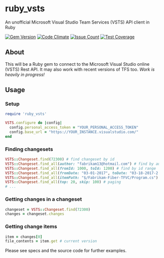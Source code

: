 # ruby_vsts
An unofficial Microsoft Visual Studio Team Services (VSTS) API client in Ruby

[![Gem Version](https://badge.fury.io/rb/ruby_vsts.svg)](https://badge.fury.io/rb/ruby_vsts)
[![Code Climate](https://codeclimate.com/github/prodexity/ruby_vsts.png)](https://codeclimate.com/github/prodexity/ruby_vsts)
[![Issue Count](https://codeclimate.com/github/prodexity/ruby_vsts/badges/issue_count.svg)](https://codeclimate.com/github/prodexity/ruby_vsts)
[![Test Coverage](https://codeclimate.com/github/prodexity/ruby_vsts/badges/coverage.svg)](https://codeclimate.com/github/prodexity/ruby_vsts/coverage)

## About
This will be a Ruby gem to connect to the Microsoft Visual Studio online (VSTS) Rest API.
It may also work with recent versions of TFS too. *Work is heavily in progress!*

## Usage

### Setup
```ruby
require 'ruby_vsts'

VSTS.configure do |config|
  config.personal_access_token = "YOUR_PERSONAL_ACCESS_TOKEN"
  config.base_url = "https://YOUR_INSTANCE.visualstudio.com/"
end
```

### Finding changesets
```ruby
VSTS::Changeset.find(72300) # find changeset by id
VSTS::Changeset.find_all(author: "fabrikam13@hotmail.com") # find by author
VSTS::Changeset.find_all(fromId: 1000, toId: 1200) # find by id range
VSTS::Changeset.find_all(fromDate: "03-01-2017", toDate: "03-18-2017-2:00PM") # find by date range
VSTS::Changeset.find_all(itemPath: "$/Fabrikam-Fiber-TFVC/Program.cs") # find by item path
VSTS::Changeset.find_all(top: 20, skip: 100) # paging
# ...
```

### Getting changes in a changeset
```ruby
changeset = VSTS::Changeset.find(72300)
changes = changeset.changes
```

### Getting change items
```ruby
item = changes[0]
file_contents = item.get # current version
```

Please see specs and the source code for further examples.

